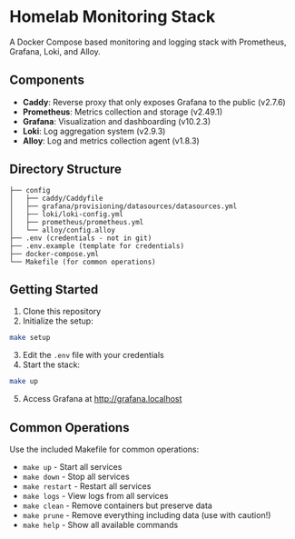 # Homelab Monitoring Stack

A Docker Compose based monitoring and logging stack with Prometheus, Grafana, Loki, and Alloy.

## Components

- **Caddy**: Reverse proxy that only exposes Grafana to the public (v2.7.6)
- **Prometheus**: Metrics collection and storage (v2.49.1)
- **Grafana**: Visualization and dashboarding (v10.2.3)
- **Loki**: Log aggregation system (v2.9.3)
- **Alloy**: Log and metrics collection agent (v1.8.3)

## Directory Structure

```
├── config
│   ├── caddy/Caddyfile
│   ├── grafana/provisioning/datasources/datasources.yml
│   ├── loki/loki-config.yml
│   ├── prometheus/prometheus.yml
│   └── alloy/config.alloy
├── .env (credentials - not in git)
├── .env.example (template for credentials)
├── docker-compose.yml
└── Makefile (for common operations)
```

## Getting Started

1. Clone this repository
2. Initialize the setup:

```bash
make setup
```

3. Edit the `.env` file with your credentials
4. Start the stack:

```bash
make up
```

5. Access Grafana at http://grafana.localhost

## Common Operations

Use the included Makefile for common operations:

- `make up` - Start all services
- `make down` - Stop all services
- `make restart` - Restart all services
- `make logs` - View logs from all services
- `make clean` - Remove containers but preserve data
- `make prune` - Remove everything including data (use with caution!)
- `make help` - Show all available commands